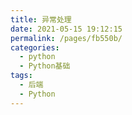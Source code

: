 ```yaml
---
title: 异常处理
date: 2021-05-15 19:12:15
permalink: /pages/fb550b/
categories:
  - python
  - Python基础
tags:
  - 后端
  - Python
---
```

